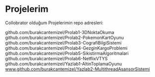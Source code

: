 # Projelerim

Collobrator olduğum Projelerimin repo adresleri:

github.com/burakcantemizel/Prolab1-3DNoktaOkuma
github.com/burakcantemizel/Prolab2-PokemonKartOyunu
github.com/burakcantemizel/Prolab3-CografiBilgiSistemi
github.com/burakcantemizel/Prolab4-GezginKargoProblemi
github.com/burakcantemizel/Prolab5-SikistirmaAlgoritmalari
github.com/burakcantemizel/Prolab6-NetflixVTYS
github.com/burakcantemizel/Yazlab1-AltinToplamaOyunu
www.github.com/burakcantemizel/Yazlab2-MultithreadAsansorSistemi
